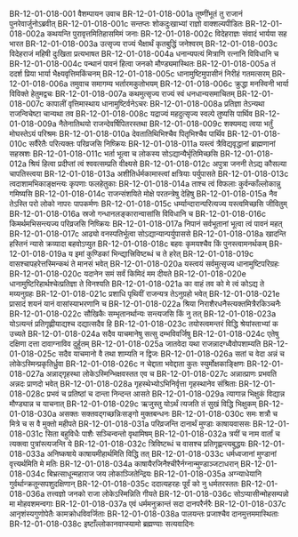 BR-12-01-018-001  वैशम्पायन उवाच
BR-12-01-018-001a तूष्णींभूतं तु राजानं पुनरेवार्जुनोऽब्रवीत्
BR-12-01-018-001c सन्तप्तः शोकदुःखाभ्यां राज्ञो वाक्शल्यपीडितः
BR-12-01-018-002a कथयन्ति पुरावृत्तमितिहासमिमं जनाः
BR-12-01-018-002c विदेहराज्ञः संवादं भार्यया सह भारत
BR-12-01-018-003a उत्सृज्य राज्यं भैक्षार्थं कृतबुद्धिं जनेश्वरम्
BR-12-01-018-003c विदेहराजं महिषी दुःखिता प्रत्यभाषत
BR-12-01-018-004a धनान्यपत्यं मित्राणि रत्नानि विविधानि च
BR-12-01-018-004c पन्थानं पावनं हित्वा जनको मौण्ड्यमास्थितः
BR-12-01-018-005a तं ददर्श प्रिया भार्या भैक्ष्यवृत्तिमकिंचनम्
BR-12-01-018-005c धानामुष्टिमुपासीनं निरीहं गतमत्सरम्
BR-12-01-018-006a तमुवाच समागम्य भर्तारमकुतोभयम्
BR-12-01-018-006c क्रुद्धा मनस्विनी भार्या विविक्ते हेतुमद्वचः
BR-12-01-018-007a कथमुत्सृज्य राज्यं स्वं धनधान्यसमाचितम्
BR-12-01-018-007c कापालीं वृत्तिमास्थाय धानामुष्टिर्वनेऽचरः
BR-12-01-018-008a प्रतिज्ञा तेऽन्यथा राजन्विचेष्टा चान्यथा तव
BR-12-01-018-008c यद्राज्यं महदुत्सृज्य स्वल्पे तुष्यसि पार्थिव
BR-12-01-018-009a नैतेनातिथयो राजन्देवर्षिपितरस्तथा
BR-12-01-018-009c शक्यमद्य त्वया भर्तुं मोघस्तेऽयं परिश्रमः
BR-12-01-018-010a देवतातिथिभिश्चैव पितृभिश्चैव पार्थिव
BR-12-01-018-010c सर्वैरेतैः परित्यक्तः परिव्रजसि निष्क्रियः
BR-12-01-018-011a यस्त्वं त्रैविद्यवृद्धानां ब्राह्मणानां सहस्रशः
BR-12-01-018-011c भर्ता भूत्वा च लोकस्य सोऽद्यान्यैर्भृतिमिच्छसि
BR-12-01-018-012a श्रियं हित्वा प्रदीप्तां त्वं श्ववत्सम्प्रति वीक्ष्यसे
BR-12-01-018-012c अपुत्रा जननी तेऽद्य कौसल्या चापतिस्त्वया
BR-12-01-018-013a अशीतिर्धर्मकामास्त्वां क्षत्रियाः पर्युपासते
BR-12-01-018-013c त्वदाशामभिकाङ्क्षन्त्यः कृपणाः फलहेतुकाः
BR-12-01-018-014a ताश्च त्वं विफलाः कुर्वन्काँल्लोकान्नु गमिष्यसि
BR-12-01-018-014c राजन्संशयिते मोक्षे परतन्त्रेषु देहिषु
BR-12-01-018-015a नैव तेऽस्ति परो लोको नापरः पापकर्मणः
BR-12-01-018-015c धर्म्यान्दारान्परित्यज्य यस्त्वमिच्छसि जीवितुम्
BR-12-01-018-016a स्रजो गन्धानलङ्कारान्वासांसि विविधानि च
BR-12-01-018-016c किमर्थमभिसन्त्यज्य परिव्रजसि निष्क्रियः
BR-12-01-018-017a निपानं सर्वभूतानां भूत्वा त्वं पावनं महत्
BR-12-01-018-017c आढ्यो वनस्पतिर्भूत्वा सोऽद्यान्यान्पर्युपाससे
BR-12-01-018-018a खादन्ति हस्तिनं न्यासे क्रव्यादा बहवोऽप्युत
BR-12-01-018-018c बहवः कृमयश्चैव किं पुनस्त्वामनर्थकम्
BR-12-01-018-019a य इमां कुण्डिकां भिन्द्यात्त्रिविष्टब्धं च ते हरेत्
BR-12-01-018-019c वासश्चापहरेत्तस्मिन्कथं ते मानसं भवेत्
BR-12-01-018-020a यस्त्वयं सर्वमुत्सृज्य धानामुष्टिपरिग्रहः
BR-12-01-018-020c यदानेन समं सर्वं किमिदं मम दीयते
BR-12-01-018-020e धानामुष्टिरिहार्थश्चेत्प्रतिज्ञा ते विनश्यति
BR-12-01-018-021a का वाहं तव को मे त्वं कोऽद्य ते मय्यनुग्रहः
BR-12-01-018-021c प्रशाधि पृथिवीं राजन्यत्र तेऽनुग्रहो भवेत्
BR-12-01-018-021e प्रासादं शयनं यानं वासांस्याभरणानि च
BR-12-01-018-022a श्रिया निराशैरधनैस्त्यक्तमित्रैरकिञ्चनैः
BR-12-01-018-022c सौखिकैः सम्भृतानर्थान्यः सन्त्यजसि किं नु तत्
BR-12-01-018-023a योऽत्यन्तं प्रतिगृह्णीयाद्यश्च दद्यात्सदैव हि
BR-12-01-018-023c तयोस्त्वमन्तरं विद्धि श्रेयांस्ताभ्यां क उच्यते
BR-12-01-018-024a सदैव याचमानेषु सत्सु दम्भविवर्जिषु
BR-12-01-018-024c एतेषु दक्षिणा दत्ता दावाग्नाविव दुर्हुतम्
BR-12-01-018-025a जातवेदा यथा राजन्नादग्ध्वैवोपशाम्यति
BR-12-01-018-025c सदैव याचमानो वै तथा शाम्यति न द्विजः
BR-12-01-018-026a सतां च वेदा अन्नं च लोकेऽस्मिन्प्रकृतिर्ध्रुवा
BR-12-01-018-026c न चेद्दाता भवेद्दाता कुतः स्युर्मोक्षकाङ्क्षिणः
BR-12-01-018-027a अन्नाद्गृहस्था लोकेऽस्मिन्भिक्षवस्तत एव च
BR-12-01-018-027c अन्नात्प्राणः प्रभवति अन्नदः प्राणदो भवेत्
BR-12-01-018-028a गृहस्थेभ्योऽभिनिर्वृत्ता गृहस्थानेव संश्रिताः
BR-12-01-018-028c प्रभवं च प्रतिष्ठां च दान्ता निन्दन्त आसते
BR-12-01-018-029a त्यागान्न भिक्षुकं विद्यान्न मौण्ड्यान्न च याचनात्
BR-12-01-018-029c ऋजुस्तु योऽर्थं त्यजति तं सुखं विद्धि भिक्षुकम्
BR-12-01-018-030a असक्तः सक्तवद्गच्छन्निःसङ्गो मुक्तबन्धनः
BR-12-01-018-030c समः शत्रौ च मित्रे च स वै मुक्तो महीपते
BR-12-01-018-031a परिव्रजन्ति दानार्थं मुण्डाः काषायवाससः
BR-12-01-018-031c सिता बहुविधैः पाशैः सञ्चिन्वन्तो वृथामिषम्
BR-12-01-018-032a त्रयीं च नाम वार्तां च त्यक्त्वा पुत्रांस्त्यजन्ति ये
BR-12-01-018-032c त्रिविष्टब्धं च वासश्च प्रतिगृह्णन्त्यबुद्धयः
BR-12-01-018-033a अनिष्कषाये काषायमीहार्थमिति विद्धि तत्
BR-12-01-018-033c धर्मध्वजानां मुण्डानां वृत्त्यर्थमिति मे मतिः
BR-12-01-018-034a काषायैरजिनैश्चीरैर्नग्नान्मुण्डाञ्जटाधरान्
BR-12-01-018-034c बिभ्रत्साधून्महाराज जय लोकाञ्जितेन्द्रियः
BR-12-01-018-035a अग्न्याधेयानि गुर्वर्थान्क्रतून्सपशुदक्षिणान्
BR-12-01-018-035c ददात्यहरहः पूर्वं को नु धर्मतरस्ततः
BR-12-01-018-036a तत्त्वज्ञो जनको राजा लोकेऽस्मिन्निति गीयते
BR-12-01-018-036c सोऽप्यासीन्मोहसम्पन्नो मा मोहवशमन्वगाः
BR-12-01-018-037a एवं धर्ममनुक्रान्तं सदा दानपरैर्नरैः
BR-12-01-018-037c आनृशंस्यगुणोपेतैः कामक्रोधविवर्जिताः
BR-12-01-018-038a पालयन्तः प्रजाश्चैव दानमुत्तममास्थिताः
BR-12-01-018-038c इष्टाँल्लोकानवाप्स्यामो ब्रह्मण्याः सत्यवादिनः


